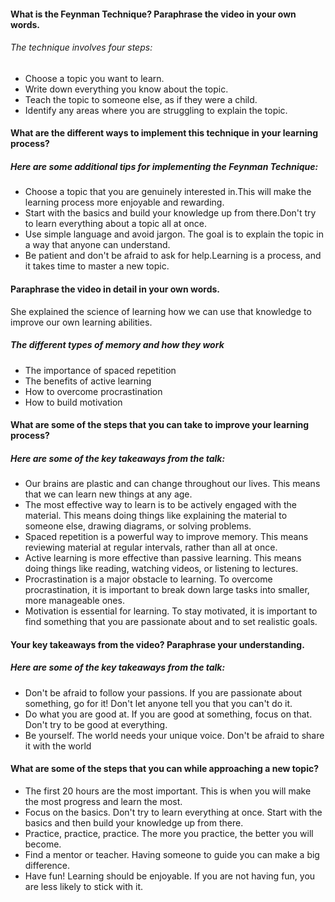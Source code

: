 #### What is the Feynman Technique? Paraphrase the video in your own words.
###### The technique involves four steps:
  - Choose a topic you want to learn.
  - Write down everything you know about the topic.
 - Teach the topic to someone else, as if they were a child.
 - Identify any areas where you are struggling to explain the topic.
       
#### What are the different ways to implement this technique in your learning process?
  ##### Here are some additional tips for implementing the Feynman Technique:
- Choose a topic that you are genuinely interested in.This will make the learning process more enjoyable and rewarding.
- Start with the basics and build your knowledge up from there.Don't try to learn everything about a topic all at once.
- Use simple language and avoid jargon. The goal is to explain the topic in a way that anyone can understand.
- Be patient and don't be afraid to ask for help.Learning is a process, and it takes time to master a new topic.

#### Paraphrase the video in detail in your own words.
She explained the science of learning how we can use that knowledge to improve our own learning abilities. 
##### The different types of memory and how they work
- The importance of spaced repetition
- The benefits of active learning
- How to overcome procrastination
- How to build motivation

#### What are some of the steps that you can take to improve your learning process?

##### Here are some of the key takeaways from the talk:

- Our brains are plastic and can change throughout our lives. This means that we can learn new things at any age.
- The most effective way to learn is to be actively engaged with the material. This means doing things like    explaining the material to someone else, drawing diagrams, or solving problems.
- Spaced repetition is a powerful way to improve memory. This means reviewing material at regular intervals, rather than all at once.
- Active learning is more effective than passive learning. This means doing things like reading, watching videos, or listening to lectures.
- Procrastination is a major obstacle to learning. To overcome procrastination, it is important to break down large tasks into smaller, more manageable ones.
- Motivation is essential for learning. To stay motivated, it is important to find something that you are passionate about and to set realistic goals.
      
#### Your key takeaways from the video? Paraphrase your understanding.
##### Here are some of the key takeaways from the talk:
- Don't be afraid to follow your passions. If you are passionate about something, go for it! Don't let anyone tell you that you can't do it.
- Do what you are good at. If you are good at something, focus on that. Don't try to be good at everything.
- Be yourself. The world needs your unique voice. Don't be afraid to share it with the world
#### What are some of the steps that you can while approaching a new topic?
- The first 20 hours are the most important. This is when you will make the most progress and learn the most.
- Focus on the basics. Don't try to learn everything at once. Start with the basics and then build your knowledge up from there.
- Practice, practice, practice. The more you practice, the better you will become.
- Find a mentor or teacher. Having someone to guide you can make a big difference.
- Have fun! Learning should be enjoyable. If you are not having fun, you are less likely to stick with it.



      


